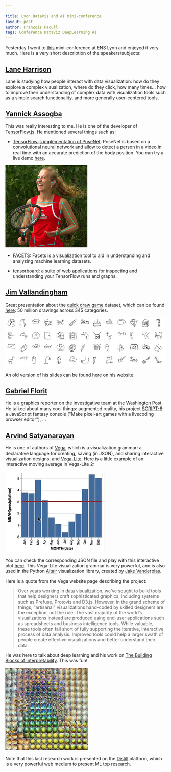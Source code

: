 ```yaml
---
---
title: Lyon DataVis and AI mini-conference
layout: post
author: François Pacull
tags: Conference DataViz DeepLearning AI
---
```


Yesterday I went to [this](http://data.em-lyon.com/2018/04/26/mini-conference-on-data-visualization-and-ai/) mini-conference at ENS Lyon and enjoyed it very much. Here is a very short description of the speakers/subjects:

## [Lane Harrison](https://web.cs.wpi.edu/~ltharrison/)

Lane is studying how people interact with data visualization: how do they explore a complex visualization, where do they click, how many times... how to improve their understanding of complex data with visualization tools such as a simple search functionality, and more generally user-centered tools.

## [Yannick Assogba](http://clome.info/)

This was really interesting to me. He is one of the developer of [TensorFlow.js](https://js.tensorflow.org/). He mentioned several things such as:

  * [TensorFlow.js implementation of PoseNet](https://github.com/tensorflow/tfjs-models/tree/master/posenet): PoseNet is based on a convolutional neural network and allow to detect a person in a video in real time with an accurate prediction of the body position. You can try a live demo [here](https://storage.googleapis.com/tfjs-models/demos/posenet/camera.html).

 ![](/img/posenet.jpg)

  * [FACETS](https://pair-code.github.io/facets/): Facets is a visualization tool to aid in understanding and analyzing machine learning datasets.

  * [tensorboard](https://www.tensorflow.org/programmers_guide/summaries_and_tensorboard): a suite of web applications for inspecting and understanding your TensorFlow runs and graphs.

## [Jim Vallandingham](http://vallandingham.me/)

Great presentation about the [quick draw game](https://quickdraw.withgoogle.com/#) dataset, which can be found [here](https://github.com/googlecreativelab/quickdraw-dataset): 50 million drawings across 345 categories.

![](/img/qdgame.jpg)

An old version of his slides can be found [here](http://vallandingham.me/quickdraw_talk.html) on his website.

## [Gabriel Florit](https://gabrielflorit.github.io/)

He is a graphics reporter on the investigative team at the Washington Post. He talked about many cool things: augmented reality, his project [SCRIPT-8](https://script-8.github.io/): a JavaScript fantasy console ("Make pixel-art games with a livecoding browser editor"), ...

## [Arvind Satyanarayan](http://arvindsatya.com/)

He is one of authors of [Vega](https://vega.github.io/vega/), which is a visualization grammar: a declarative language for creating, saving (in JSON), and sharing interactive visualization designs, and [Vega-Lite](https://vega.github.io/vega-lite/). Here is a little example of an interactive moving average in Vega-Lite 2:

![](/img/vega_lite_01.gif)

You can check the corresponding JSON file and play with this interactive plot  [here](https://vega.github.io/editor/#/examples/vega-lite/selection_layer_bar_month). This Vega-Lite visualization grammar is very powerful, and is also used in the Python [Altair](https://altair-viz.github.io/) visualization library, created by [Jake Vanderplas](http://www.vanderplas.com).

Here is a quote from the Vega website page describing the project:

> Over years working in data visualization, we’ve sought to build tools that help designers craft sophisticated graphics, including systems such as Prefuse, Protovis and D3.js. However, in the grand scheme of things, “artisanal” visualizations hand-coded by skilled designers are the exception, not the rule. The vast majority of the world’s visualizations instead are produced using end-user applications such as spreadsheets and business intelligence tools. While valuable, these tools often fall short of fully supporting the iterative, interactive process of data analysis. Improved tools could help a larger swath of people create effective visualizations and better understand their data.

He was here to talk about deep learning and his work on [The Building Blocks of Interpretability](https://distill.pub/2018/building-blocks/). This was fun!

![](/img/mixed4d.jpeg)

Note that this last research work is presented on the [Distill](https://distill.pub/) platform, which is a very powerful web medium to present ML top research.
